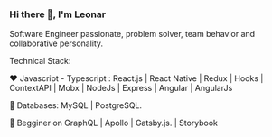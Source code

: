 ### Hi there 👋, I'm Leonar
Software Engineer passionate, problem solver, team behavior and collaborative personality.

Technical Stack:

❤️ Javascript -  Typescript : React.js | React Native | Redux | Hooks | ContextAPI | Mobx | NodeJs | Express | Angular | AngularJs

💾 Databases: MySQL | PostgreSQL.

🔰 Begginer on GraphQL | Apollo | Gatsby.js. | Storybook

